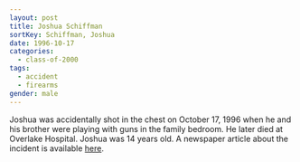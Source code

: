 ```yaml
---
layout: post
title: Joshua Schiffman
sortKey: Schiffman, Joshua
date: 1996-10-17
categories:
  - class-of-2000
tags:
  - accident
  - firearms
gender: male
---
```


Joshua was accidentally shot in the chest on October 17, 1996 when he and his brother were playing with guns in the family bedroom. He later died at Overlake Hospital. Joshua was 14 years old. A newspaper article about the incident is available [here](https://archive.seattletimes.com/archive/?date=19961019&slug=2355010).
